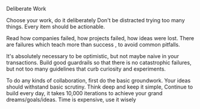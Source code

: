 Deliberate Work

Choose your work,  do it deliberately 
Don't be distracted trying too many things. 
Every item should be actionable.

Read how companies failed,  how projects failed,  how ideas were lost.  There are failures which teach more than success , to avoid common pitfalls. 

It's absolutely necessary to be optimistic,  but not maybe naive in your transactions. 
Build good guardrails so that there is no catastrophic failures,  but not too many guidelines that curb curiosity and experiments. 

To do any kinds of collaboration,  first do the basic groundwork.  Your ideas should withstand basic scrutiny. Think deep and keep it simple, 
Continue to build every day,  it takes 10,000 iterations to achieve your grand dreams/goals/ideas. Time is expensive, use it wisely
